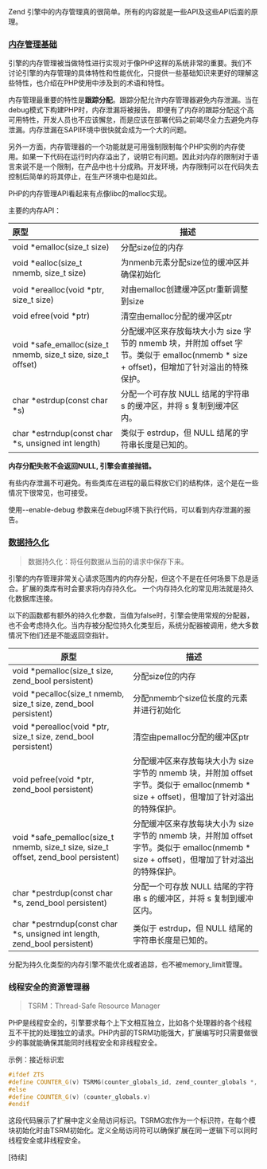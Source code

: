 <!--
author: 刘青
date: 2016-04-27
title: PHP核心：内存管理
tags: interal_of_php memory_management
category: php/manual
status: draft
summary: 
-->

Zend 引擎中的内存管理真的很简单。所有的内容就是一些API及这些API后面的原理。

### [内存管理基础](http://php.net/manual/en/internals2.memory.management.php)
引擎的内存管理被当做特性进行实现对于像PHP这样的系统非常的重要。我们不讨论引擎的内存管理的具体特性和性能优化，只提供一些基础知识来更好的理解这些特性，也介绍在PHP使用中涉及到的术语和特性。

内存管理最重要的特性是**跟踪分配**。跟踪分配允许内存管理器避免内存泄漏。当在debug模式下构建PHP时，内存泄漏将被报告。
即便有了内存的跟踪分配这个高可用特性，开发人员也不应该懈怠，而是应该在部署代码之前竭尽全力去避免内存泄漏。内存泄漏在SAPI环境中很快就会成为一个大的问题。

另外一方面，内存管理器的一个功能就是可用强制限制每个PHP实例的内存使用。如果一下代码在运行时内存溢出了，说明它有问题。因此对内存的限制对于语言来说不是一个限制，在产品中也十分成熟。开发环境，内存限制可以在代码失去控制后简单的将其停止，在生产环境中也是如此。

PHP的内存管理API看起来有点像libc的malloc实现。

主要的内存API：

| 原型      |     描述|
| :-------- | --------|
| void *emalloc(size_t size)|分配size位的内存 |
| void *ealloc(size_t nmemb, size_t size)|为nmenb元素分配size位的缓冲区并确保初始化 |
| void *erealloc(void *ptr, size_t size)|对由emalloc创建缓冲区ptr重新调整到size |
| void efree(void *ptr)|清空由emalloc分配的缓冲区ptr |
| void *safe_emalloc(size_t nmemb, size_t size, size_t offset)|分配缓冲区来存放每块大小为 size 字节的 nmemb 块，并附加 offset 字节。类似于 emalloc(nmemb * size + offset)，但增加了针对溢出的特殊保护。 |
| char *estrdup(const char *s)|分配一个可存放 NULL 结尾的字符串 s 的缓冲区，并将 s 复制到缓冲区内。 |
|char *estrndup(const char *s, unsigned int length)|类似于 estrdup，但 NULL 结尾的字符串长度是已知的。|
**内存分配失败不会返回NULL, 引擎会直接抛错。**

有些内存泄漏不可避免。有些类库在进程的最后释放它们的结构体，这个是在一些情况下很常见，也可接受。

使用--enable-debug 参数来在debug环境下执行代码，可以看到内存泄漏的报告。

### [数据持久化](http://php.net/manual/en/internals2.memory.persistence.php)
>数据持久化：将任何数据从当前的请求中保存下来。

引擎的内存管理非常关心请求范围内的内存分配，但这个不是在任何场景下总是适合。扩展的类库有时会要求将内存持久化。
一个内存持久化的常见用法就是持久化数据库连接。

以下的函数都有额外的持久化参数，当值为false时，引擎会使用常规的分配器，也不会考虑持久化。当内存被分配位持久化类型后，系统分配器被调用，绝大多数情况下他们还是不能返回空指针。

| 原型      |    描述 |
| -------- | -------- |
| void *pemalloc(size_t size, zend_bool persistent)  |分配size位的内存|
|void *pecalloc(size_t nmemb, size_t size, zend_bool persistent)|分配nmemb个size位长度的元素并进行初始化|
|void *perealloc(void *ptr, size_t size, zend_bool persistent)|清空由pemalloc分配的缓冲区ptr|
|void pefree(void *ptr, zend_bool persistent)|分配缓冲区来存放每块大小为 size 字节的 nmemb 块，并附加 offset 字节。类似于 emalloc(nmemb * size + offset)，但增加了针对溢出的特殊保护。|
|void *safe_pemalloc(size_t nmemb, size_t size, size_t offset, zend_bool persistent)|分配缓冲区来存放每块大小为 size 字节的 nmemb 块，并附加 offset 字节。类似于 emalloc(nmemb * size + offset)，但增加了针对溢出的特殊保护。|
|char *pestrdup(const char *s, zend_bool persistent)|分配一个可存放 NULL 结尾的字符串 s 的缓冲区，并将 s 复制到缓冲区内。|
|char *pestrndup(const char *s, unsigned int length, zend_bool persistent)|类似于 estrdup，但 NULL 结尾的字符串长度是已知的。|

分配为持久化类型的内存引擎不能优化或者追踪，也不被memory_limit管理。

### 线程安全的资源管理器
> TSRM：Thread-Safe Resource Manager

PHP是线程安全的，引擎要求每个上下文相互独立，比如各个处理器的各个线程互不干扰的处理独立的请求。PHP内部的TSRM功能强大，扩展编写时只需要做很少的事就能确保其能同时线程安全和非线程安全。

示例：接近标识宏
```cpp
#ifdef ZTS
#define COUNTER_G(v) TSRMG(counter_globals_id, zend_counter_globals *, v)
#else
#define COUNTER_G(v) (counter_globals.v)
#endif
```
这段代码展示了扩展中定义全局访问标识。TSRMG宏作为一个标识符，在每个模块初始化时由TSRM初始化。定义全局访问符可以确保扩展在同一逻辑下可以同时线程安全或非线程安全。

[待续]

